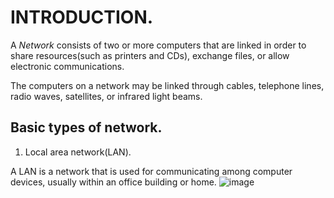 # INTRODUCTION.

A *Network* consists of two or more computers that are linked in order to share resources(such as printers and CDs), exchange files, or allow electronic communications.

The computers on a network may be linked through cables, telephone lines, radio waves, satellites, or infrared light beams.

## Basic types of network.

1. Local area network(LAN).

A LAN is a network that is used for communicating among computer  devices, usually within an office building or home.
![image](https://user-images.githubusercontent.com/88057741/235370529-fb1b9a36-945e-422a-be5d-515304e33981.png)

